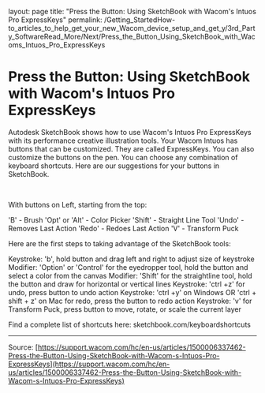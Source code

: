 layout: page
title: "Press the Button: Using SketchBook with Wacom's Intuos Pro ExpressKeys"
permalink: /Getting_StartedHow-to_articles_to_help_get_your_new_Wacom_device_setup_and_get_y/3rd_Party_SoftwareRead_More/Next/Press_the_Button_Using_SketchBook_with_Wacoms_Intuos_Pro_ExpressKeys

# Press the Button: Using SketchBook with Wacom's Intuos Pro ExpressKeys

Autodesk SketchBook shows how to use Wacom's Intuos Pro ExpressKeys with its performance creative illustration tools. Your Wacom Intuos has buttons that can be customized. They are called ExpressKeys. You can also customize the buttons on the pen. You can choose any combination of keyboard shortcuts. Here are our suggestions for your buttons in SketchBook. 


    






With buttons on Left, starting from the top:

'B' - Brush
'Opt' or 'Alt' - Color Picker
'Shift' - Straight Line Tool
'Undo' - Removes Last Action
'Redo' - Redoes Last Action
'V' - Transform Puck



Here are the first steps to taking advantage of the SketchBook tools: 

Keystroke: 'b', hold button and drag left and right to adjust size of keystroke 
Modifier: 'Option' or 'Control' for the eyedropper tool, hold the button and select a color from the canvas
Modifier: 'Shift' for the straightline tool, hold the button and draw for horizontal or vertical lines
Keystroke: 'ctrl +z' for undo, press button to undo action
Keystroke: 'ctrl +y' on Windows OR 'ctrl + shift + z' on Mac for redo, press the button to redo action
Keystroke: 'v' for Transform Puck, press button to move, rotate, or scale the current layer



Find a complete list of shortcuts here: sketchbook.com/keyboardshortcuts

---
Source: [https://support.wacom.com/hc/en-us/articles/1500006337462-Press-the-Button-Using-SketchBook-with-Wacom-s-Intuos-Pro-ExpressKeys](https://support.wacom.com/hc/en-us/articles/1500006337462-Press-the-Button-Using-SketchBook-with-Wacom-s-Intuos-Pro-ExpressKeys)
